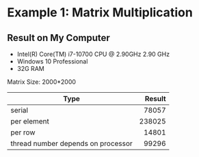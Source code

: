 # Example 1: Matrix Multiplication

## Result on My Computer

- Intel(R) Core(TM) i7-10700 CPU @ 2.90GHz   2.90 GHz
- Windows 10 Professional
- 32G RAM

Matrix Size: 2000*2000

| Type | Result |
| ---- | ----: |
| serial | 78057 |
| per element | 238025 |
| per row | 14801 |
| thread number depends on processor | 99296 |

